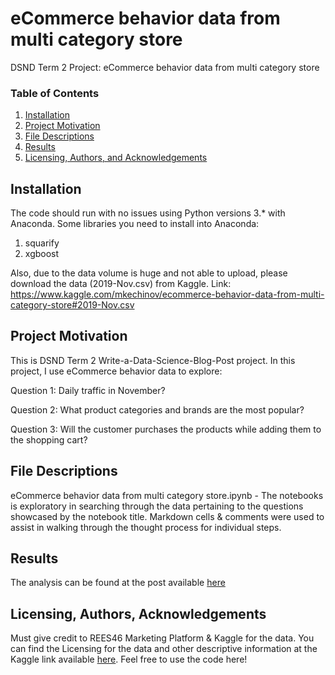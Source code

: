 
# eCommerce behavior data from multi category store
DSND Term 2 Project: eCommerce behavior data from multi category store

### Table of Contents

1. [Installation](#installation)
2. [Project Motivation](#motivation)
3. [File Descriptions](#files)
4. [Results](#results)
5. [Licensing, Authors, and Acknowledgements](#licensing)

## Installation <a name="installation"></a>

The code should run with no issues using Python versions 3.* with Anaconda. Some libraries you need to install into Anaconda:

1. squarify
2. xgboost 

Also, due to the data volume is huge and not able to upload, please download the data (2019-Nov.csv) from Kaggle. Link: https://www.kaggle.com/mkechinov/ecommerce-behavior-data-from-multi-category-store#2019-Nov.csv


## Project Motivation<a name="motivation"></a>

This is DSND Term 2 Write-a-Data-Science-Blog-Post project. In this project, I use eCommerce behavior data to explore:

Question 1: Daily traffic in November?

Question 2: What product categories and brands are the most popular?

Question 3: Will the customer purchases the products while adding them to the shopping cart?

## File Descriptions <a name="files"></a>

eCommerce behavior data from multi category store.ipynb - The notebooks is exploratory in searching through the data pertaining to the questions showcased by the notebook title. Markdown cells & comments were used to assist in walking through the thought process for individual steps.


## Results<a name="results"></a>

The analysis can be found at the post available [here](https://medium.com/@andyyu_68202/will-customers-buy-the-products-in-their-cart-b8ac5e30f3)

## Licensing, Authors, Acknowledgements<a name="licensing"></a>

Must give credit to REES46 Marketing Platform & Kaggle for the data. You can find the Licensing for the data and other descriptive information at the Kaggle link available [here](https://www.kaggle.com/mkechinov/ecommerce-behavior-data-from-multi-category-store). Feel free to use the code here! 
